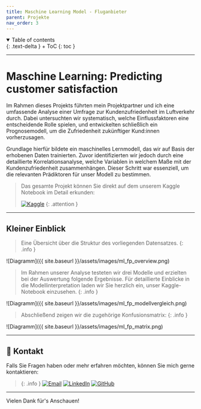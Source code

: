 ```yaml
---
title: Maschine Learning Model - Fluganbieter
parent: Projekte
nav_order: 3
---
```


<details open markdown="block">
{: .text-delta }
<summary>Table of contents</summary>
+ ToC
{: toc }
</details>

---

# Maschine Learning: Predicting customer satisfaction 

Im Rahmen dieses Projekts führten mein Projektpartner und ich eine umfassende Analyse einer Umfrage zur Kundenzufriedenheit im Luftverkehr durch. Dabei untersuchten wir systematisch, welche Einflussfaktoren eine entscheidende Rolle spielen, und entwickelten schließlich ein Prognosemodell, um die Zufriedenheit zukünftiger Kund:innen vorherzusagen.

Grundlage hierfür bildete ein maschinelles Lernmodell, das wir auf Basis der erhobenen Daten trainierten. Zuvor identifizierten wir jedoch durch eine detaillierte Korrelationsanalyse, welche Variablen in welchem Maße mit der Kundenzufriedenheit zusammenhängen. Dieser Schritt war essenziell, um die relevanten Prädiktoren für unser Modell zu bestimmen.

>Das gesamte Projekt können Sie direkt auf dem unserem Kaggle Notebook im Detail erkunden:
>
>[![Kaggle](https://img.shields.io/badge/-Kaggle-20BEFF?style=for-the-badge&logo=kaggle&logoColor=white)](https://www.kaggle.com/code/nayon0505/airline-passenger-satisfaction1/notebook) 
{: .attention }

---



## Kleiner Einblick

>Eine Übersicht über die Struktur des vorliegenden Datensatzes.
{: .info }

![Diagramm]({{ site.baseurl }}/assets/images/ml_fp_overview.png)

>Im Rahmen unserer Analyse testeten wir drei Modelle und erzielten bei der Auswertung folgende Ergebnisse. 
>Für detaillierte Einblicke in die Modellinterpretation laden wir Sie herzlich ein, unser Kaggle-Notebook einzusehen.
{: .info }

![Diagramm]({{ site.baseurl }}/assets/images/ml_fp_modellvergleich.png)

>Abschließend zeigen wir die zugehörige Konfusionsmatrix:
{: .info }

![Diagramm]({{ site.baseurl }}/assets/images/ml_fp_matrix.png)

---

## 📧 Kontakt
Falls Sie Fragen haben oder mehr erfahren möchten, können Sie mich gerne kontaktieren:
 
> {: .info }
[![Email](https://img.shields.io/badge/-aniloeker@hotmail.com-EA4335?style=for-the-badge&logo=gmail&logoColor=white)](mailto:aniloeker@hotmail.com)
[![LinkedIn](https://img.shields.io/badge/-Anil%20Emircan%20Öker-0A66C2?style=for-the-badge&logo=linkedin&logoColor=white)](https://www.linkedin.com/in/anil-emircan-öker-a2878430a)
[![GitHub](https://img.shields.io/badge/-@Emircan1122-181717?style=for-the-badge&logo=github&logoColor=white)](https://github.com/Emircan1122)

--- 

Vielen Dank für's Anschauen!